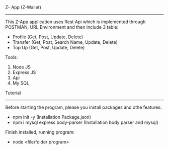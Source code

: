 Z- App (Z-Wallet)
____________________________

This Z-App application uses Rest Api which is implemented through POSTMAN, URL Environment and then include 3 table:
- Profile (Get, Post, Update, Delete)
- Transfer (Get, Post, Search Name, Update, Delete)
- Top Up (Get, Post, Update, Delete)

Tools:
1. Node JS
2. Express JS
3. Api
4. My SQL


Tutorial
_______________

Before starting the program, please you install packages and othe features:
- npm init -y (Installation Package.json)
- npm i mysql express body-parser (Installation body parser and mysql)

Finish installed, running program:
- node <file/folder program>
